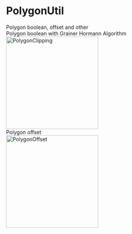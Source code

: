 # PolygonUtil
Polygon boolean, offset and other<br>
Polygon boolean with Grainer Hormann Algorithm<br>
<img width="251" alt="PolygonClipping" src="https://user-images.githubusercontent.com/38092328/78104847-d3422f80-742a-11ea-92ce-cb821e0f1d7b.png"><br>
Polygon offset<br>
<img width="251" alt="PolygonOffset" src="https://user-images.githubusercontent.com/38092328/78109699-adba2380-7434-11ea-81df-f53aa795da6f.png">
